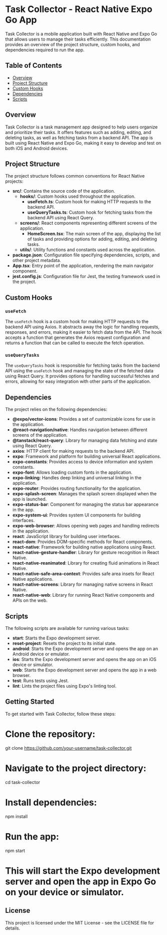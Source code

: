 # Task Collector - React Native Expo Go App

Task Collector is a mobile application built with React Native and Expo Go that allows users to manage their tasks efficiently. This documentation provides an overview of the project structure, custom hooks, and dependencies required to run the app.

## Table of Contents

- [Overview](#overview)
- [Project Structure](#project-structure)
- [Custom Hooks](#custom-hooks)
- [Dependencies](#dependencies)
- [Scripts](#scripts)

## Overview

Task Collector is a task management app designed to help users organize and prioritize their tasks. It offers features such as adding, editing, and deleting tasks, as well as fetching tasks from a backend API. The app is built using React Native and Expo Go, making it easy to develop and test on both iOS and Android devices.

## Project Structure

The project structure follows common conventions for React Native projects:

- **src/**: Contains the source code of the application.
  - **hooks/**: Custom hooks used throughout the application.
    - **useFetch.ts**: Custom hook for making HTTP requests to the backend API.
    - **useQueryTasks.ts**: Custom hook for fetching tasks from the backend API using React Query.
  - **screens/**: React components representing different screens of the application.
    - **HomeScreen.tsx**: The main screen of the app, displaying the list of tasks and providing options for adding, editing, and deleting tasks.
  - **utils/**: Utility functions and constants used across the application.
- **package.json**: Configuration file specifying dependencies, scripts, and other project metadata.
- **App.tsx**: Entry point of the application, rendering the main navigator component.
- **jest.config.js**: Configuration file for Jest, the testing framework used in the project.

## Custom Hooks

### `useFetch`

The `useFetch` hook is a custom hook for making HTTP requests to the backend API using Axios. It abstracts away the logic for handling requests, responses, and errors, making it easier to fetch data from the API. The hook accepts a function that generates the Axios request configuration and returns a function that can be called to execute the fetch operation.

### `useQueryTasks`

The `useQueryTasks` hook is responsible for fetching tasks from the backend API using the `useFetch` hook and managing the state of the fetched data using React Query. It provides options for handling successful fetches and errors, allowing for easy integration with other parts of the application.

## Dependencies

The project relies on the following dependencies:

- **@expo/vector-icons**: Provides a set of customizable icons for use in the application.
- **@react-navigation/native**: Handles navigation between different screens of the application.
- **@tanstack/react-query**: Library for managing data fetching and state using React Query.
- **axios**: HTTP client for making requests to the backend API.
- **expo**: Framework and platform for building universal React applications.
- **expo-constants**: Provides access to device information and system constants.
- **expo-font**: Allows loading custom fonts in the application.
- **expo-linking**: Handles deep linking and universal linking in the application.
- **expo-router**: Provides routing functionality for the application.
- **expo-splash-screen**: Manages the splash screen displayed when the app is launched.
- **expo-status-bar**: Component for managing the status bar appearance in the app.
- **expo-system-ui**: Provides system UI components for building interfaces.
- **expo-web-browser**: Allows opening web pages and handling redirects in the application.
- **react**: JavaScript library for building user interfaces.
- **react-dom**: Provides DOM-specific methods for React components.
- **react-native**: Framework for building native applications using React.
- **react-native-gesture-handler**: Library for gesture recognition in React Native.
- **react-native-reanimated**: Library for creating fluid animations in React Native.
- **react-native-safe-area-context**: Provides safe area insets for React Native applications.
- **react-native-screens**: Library for managing native screens in React Native.
- **react-native-web**: Library for running React Native components and APIs on the web.

## Scripts

The following scripts are available for running various tasks:

- **start**: Starts the Expo development server.
- **reset-project**: Resets the project to its initial state.
- **android**: Starts the Expo development server and opens the app on an Android device or emulator.
- **ios**: Starts the Expo development server and opens the app on an iOS device or simulator.
- **web**: Starts the Expo development server and opens the app in a web browser.
- **test**: Runs tests using Jest.
- **lint**: Lints the project files using Expo's linting tool.

## Getting Started

To get started with Task Collector, follow these steps:
# Clone the repository:
git clone https://github.com/your-username/task-collector.git

# Navigate to the project directory:
cd task-collector

# Install dependencies:
npm install

# Run the app:
npm start

# This will start the Expo development server and open the app in Expo Go on your device or simulator.

## License

This project is licensed under the MIT License - see the LICENSE file for details.
